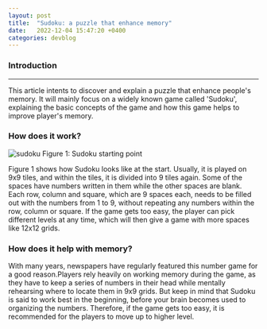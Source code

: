 ```yaml
---
layout: post
title:  "Sudoku: a puzzle that enhance memory"
date:   2022-12-04 15:47:20 +0400
categories: devblog
---
```


### Introduction

---
This article intents to discover and explain a puzzle that enhance people's memory. It will mainly focus on a widely known game called 'Sudoku', explaining the basic concepts of the game and how this game helps to improve player's memory.

### How does it work?

![sudoku](https://upload.wikimedia.org/wikipedia/commons/8/83/Sudoku_2022-12-04_at_3.54.15_PM.png)
Figure 1: Sudoku starting point

Figure 1 shows how Sudoku looks like at the start. Usually, it is played on 9x9 tiles, and within the tiles, it is divided into 9 tiles again. Some of the spaces have numbers written in them while the other spaces are blank. Each row, column and square, which are 9 spaces each, needs to be filled out with the numbers from 1 to 9, without repeating any numbers within the row, column or square. If the game gets too easy, the player can pick different levels at any time, which will then give a game with more spaces like 12x12 grids.

### How does it help with memory?

With many years, newspapers have regularly featured this number game for a good reason.Players rely heavily on working memory during the game, as they have to keep a series of numbers in their head while mentally rehearsing where to locate them in 9x9 grids. But keep in mind that Sudoku is said to work best in the beginning, before your brain becomes used to organizing the numbers. Therefore, if the game gets too easy, it is recommended for the players to move up to higher level.

